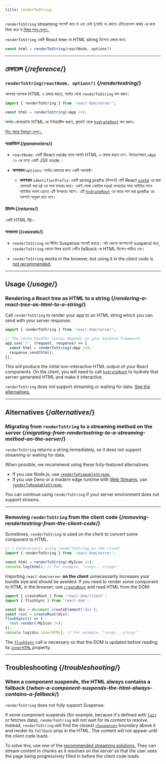 ```yaml
---
title: renderToString
---
```


<Pitfall>

`renderToString` streaming সাপোর্ট করে না এবং ডেটা (ফেচিং বা কোনো এসিংক্রোনাস কাজ) এর জন্য বিলম্ব করে না [বিকল্প সমূহ দেখুন।](#alternatives)

</Pitfall>

<Intro>

`renderToString` একটি React tree কে HTML string হিসেবে রেন্ডার করে।

```js
const html = renderToString(reactNode, options?)
```

</Intro>

<InlineToc />

---

## রেফারেন্স {/*reference*/}

### `renderToString(reactNode, options?)` {/*rendertostring*/}

আপনার অ্যাপকে HTML এ রেন্ডার করতে, সার্ভার থেকে `renderToString` কল করুন।

```js
import { renderToString } from 'react-dom/server';

const html = renderToString(<App />);
```

সার্ভার-জেনারেটেড HTML কে ইন্টার‍্যাক্টিভ করতে, ক্লায়েন্ট থেকে [`hydrateRoot`](/reference/react-dom/client/hydrateRoot) কল করুন।

[নিচে আরো উদাহরণ দেখুন।](#usage)

#### প্যারামিটার্স {/*parameters*/}

* `reactNode`: একটি React node যাকে আপনি HTML এ রেন্ডার করতে চান। উদাহরণস্বরূপ,`<App />` এর মতো একটি JSX node ।

* **অপশনাল** `options`: সার্ভার রেন্ডারের জন্য একটি অবজেক্ট।
  * **অপশনাল** `identifierPrefix`: একটি string prefix (উপসর্গ) যেটি React [`useId`](/reference/react/useId) এর দ্বারা জেনারেট করা id এর সঙ্গে ব্যবহার করে। একই পেজে একাধিক root ব্যবহারের সময় আইডির সাথে আইডির সংঘর্ষ এড়াতে এটি উপকারে আসে। এটি [`hydrateRoot`](/reference/react-dom/client/hydrateRoot#parameters) এর কাছে পাস করা prefix এর অবশ্যই অনুরূপ হতে হবে।

#### রিটার্নস {/*returns*/}

একটি HTML স্ট্রিং।

#### সাবধানতা {/*caveats*/}

* `renderToString` এর সীমিত Suspense সাপোর্ট রয়েছে। যদি কোনো কম্পোনেন্ট suspend করে, `renderToString` কোনো বিলম্ব ছাড়াই সেটির fallback কে HTML হিসেবে পাঠিয়ে দেয়।

* `renderToString` works in the browser, but using it in the client code is [not recommended.](#removing-rendertostring-from-the-client-code)

---

## Usage {/*usage*/}

### Rendering a React tree as HTML to a string {/*rendering-a-react-tree-as-html-to-a-string*/}

Call `renderToString` to render your app to an HTML string which you can send with your server response:

```js {5-6}
import { renderToString } from 'react-dom/server';

// The route handler syntax depends on your backend framework
app.use('/', (request, response) => {
  const html = renderToString(<App />);
  response.send(html);
});
```

This will produce the initial non-interactive HTML output of your React components. On the client, you will need to call [`hydrateRoot`](/reference/react-dom/client/hydrateRoot) to *hydrate* that server-generated HTML and make it interactive.


<Pitfall>

`renderToString` does not support streaming or waiting for data. [See the alternatives.](#alternatives)

</Pitfall>

---

## Alternatives {/*alternatives*/}

### Migrating from `renderToString` to a streaming method on the server {/*migrating-from-rendertostring-to-a-streaming-method-on-the-server*/}

`renderToString` returns a string immediately, so it does not support streaming or waiting for data.

When possible, we recommend using these fully-featured alternatives:

* If you use Node.js, use [`renderToPipeableStream`.](/reference/react-dom/server/renderToPipeableStream)
* If you use Deno or a modern edge runtime with [Web Streams](https://developer.mozilla.org/en-US/docs/Web/API/Streams_API), use [`renderToReadableStream`.](/reference/react-dom/server/renderToReadableStream)

You can continue using `renderToString` if your server environment does not support streams.

---

### Removing `renderToString` from the client code {/*removing-rendertostring-from-the-client-code*/}

Sometimes, `renderToString` is used on the client to convert some component to HTML.

```js {1-2}
// 🚩 Unnecessary: using renderToString on the client
import { renderToString } from 'react-dom/server';

const html = renderToString(<MyIcon />);
console.log(html); // For example, "<svg>...</svg>"
```

Importing `react-dom/server` **on the client** unnecessarily increases your bundle size and should be avoided. If you need to render some component to HTML in the browser, use [`createRoot`](/reference/react-dom/client/createRoot) and read HTML from the DOM:

```js
import { createRoot } from 'react-dom/client';
import { flushSync } from 'react-dom';

const div = document.createElement('div');
const root = createRoot(div);
flushSync(() => {
  root.render(<MyIcon />);
});
console.log(div.innerHTML); // For example, "<svg>...</svg>"
```

The [`flushSync`](/reference/react-dom/flushSync) call is necessary so that the DOM is updated before reading its [`innerHTML`](https://developer.mozilla.org/en-US/docs/Web/API/Element/innerHTML) property.

---

## Troubleshooting {/*troubleshooting*/}

### When a component suspends, the HTML always contains a fallback {/*when-a-component-suspends-the-html-always-contains-a-fallback*/}

`renderToString` does not fully support Suspense.

If some component suspends (for example, because it's defined with [`lazy`](/reference/react/lazy) or fetches data), `renderToString` will not wait for its content to resolve. Instead, `renderToString` will find the closest [`<Suspense>`](/reference/react/Suspense) boundary above it and render its `fallback` prop in the HTML. The content will not appear until the client code loads.

To solve this, use one of the [recommended streaming solutions.](#migrating-from-rendertostring-to-a-streaming-method-on-the-server) They can stream content in chunks as it resolves on the server so that the user sees the page being progressively filled in before the client code loads.

